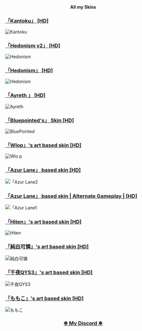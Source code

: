 #### <p align="center"> All my Skins </p>


### [「Kantoku」 [HD]](https://www.reddit.com/r/OsuSkins/comments/bjr5xz)
![Kantoku ](https://www.youtube.com/watch?v=tB7pvPGe614)


### [「Hedonism v2」 [HD]](https://www.reddit.com/r/OsuSkins/comments/bs7gr4)
![Hedonism ](https://imgur.com/RKJYUWJ)


### [「Hedonism」 [HD]](https://www.reddit.com/r/OsuSkins/comments/al49lf)
![Hedonism ](https://hedonism.s-ul.eu/a5dKpoV3)


### [「Ayreth 」 [HD]](https://www.reddit.com/r/OsuSkins/comments/a285wq)
![Ayreth ](https://ayreth.s-ul.eu/6d1GS1Pb.png)


### [「Bluepointed's」 Skin [HD]](https://www.reddit.com/r/OsuSkins/comments/9ws3ak)
![BluePointed](https://ayreth.s-ul.eu/BXDGWoHU.png)


### [「Wlop」's art based skin [HD]](https://www.reddit.com/r/OsuSkins/comments/9g9dg8)
![Wlo
p](https://ayreth.s-ul.eu/OmsIEG23.png)

### [「Azur Lane」 based skin [HD]](https://www.reddit.com/r/OsuSkins/comments/9hrfrz)
![「Azur Lane2](https://ayreth.s-ul.eu/3Nlm9z4d.png) 


### [「Azur Lane」 based skin | Alternate Gameplay | [HD]](https://www.reddit.com/r/OsuSkins/comments/9hrfrz)
![「Azur Lane1](https://ayreth.s-ul.eu/7BcC1N5R.png)


### [「Hiten」's art based skin [HD]](https://www.reddit.com/r/OsuSkins/comments/9920b5)
![Hiten](https://ayreth.s-ul.eu/Sl53cJAh.png)


### [「純白可憐」's art based skin [HD]](https://www.reddit.com/r/OsuSkins/comments/95uybh)
![純白可憐](https://ayreth.s-ul.eu/Jy39iXo1.png)


### [「千夜QYS3」's art based skin [HD]](https://www.reddit.com/r/OsuSkins/comments/8yliin)
![千夜QYS3](https://ayreth.s-ul.eu/eGknQKTd.png)


### [「ももこ」's art based skin [HD]](https://www.reddit.com/r/OsuSkins/comments/8y8w9e)
![ももこ](https://ayreth.s-ul.eu/5AcmKPnX.png)



### <p align="center"> [❄ My Discord ❄](https://discord.gg/95z4TGz) </p>
